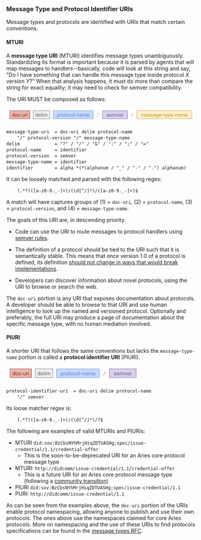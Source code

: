 ### Message Type and Protocol Identifier URIs

Message types and protocols are identified with URIs that match certain
conventions.

#### MTURI

A __message type URI__ (MTURI) identifies message types unambiguously.
Standardizing its format is important because it is parsed by agents that
will map messages to handlers--basically, code will look at this string and
say, "Do I have something that can handle this message type inside protocol
*X* version *Y*?" When that analysis happens, it must do more than compare
the string for exact equality; it may need to check for semver compatibility.

The URI MUST be composed as follows:

![MTURI structure](mturi-structure.png)

```ABNF
message-type-uri  = doc-uri delim protocol-name 
    "/" protocol-version "/" message-type-name
delim             = "?" / "/" / "&" / ":" / ";" / "="
protocol-name     = identifier
protocol-version  = semver
message-type-name = identifier
identifier        = alpha *(*(alphanum / "_" / "-" / ".") alphanum)
```

It can be loosely matched and parsed with the following regex:

```regex
    (.*?)([a-z0-9._-]+)/(\d[^/]*)/([a-z0-9._-]+)$
```

A match will have captures groups of (1) = `doc-uri`, (2) = `protocol-name`,
(3) = `protocol-version`, and (4) = `message-type-name`.

The goals of this URI are, in descending priority:

* Code can use the URI to route messages to protocol
handlers using [semver rules](#semver-rules-for-protocols).

* The definition of a protocol should be tied to the URI such
that it is semantically stable. This means that once version 1.0
of a protocol is defined, its definition [should not change in ways that would break implementations](#semver-rules-for-protocols).

* Developers can discover information about novel protocols, using
the URI to browse or search the web.

The `doc-uri` portion is any URI that exposes documentation about
protocols. A developer should be able to browse to that URI and use human intelligence
to look up the named and versioned protocol. Optionally and preferably, the
full URI may produce a page of documentation about the specific message type,
with no human mediation involved.

#### PIURI

A shorter URI that follows the same conventions but lacks the
`message-type-name` portion is called a __protocol identifier URI__
(PIURI).

![PIURI structure](piuri-structure.png)

```ABNF
protocol-identifier-uri  = doc-uri delim protocol-name
    "/" semver
```

Its loose matcher regex is:

```regex
    (.*?)([a-z0-9._-]+)/(\d[^/]*)/?$
```

The following are examples of valid MTURIs and PIURIs:

* MTURI `did:sov:BzCbsNYhMrjHiqZDTUASHg;spec/issue-credential/1.1/credential-offer`
  * This is the soon-to-be-deprecated URI for an Aries core protocol message type
* MTURI: `http://didcomm/issue-credential/1.1/credential-offer`
  * This is a future URI for an Aries core protocol message type (following a [community transition](../../features/0348-transition-msg-type-to-https/README.md))
* PIURI `did:sov:BzCbsNYhMrjHiqZDTUASHg;spec/issue-credential/1.1`
* PURI: `http://didcomm/issue-credential/1.1`

As can be seen from the examples above, the `doc-uri` portion of the URIs enable protocol namespacing,
allowing anyone to publish and use their own protocols. The ones above use the namespaces claimed for
core Aries protocols. More on namespacing and the use of these URIs to find protocols specifications
can be found in the [message types RFC](../0020-message-types/README.md).